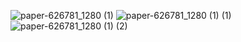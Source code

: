 ![paper-626781_1280 (1)](https://github.com/ahkalama/ahkalama/assets/116187665/b75c8f5d-d3f9-4065-bd0d-d28cd2a82db2)
![paper-626781_1280 (1) (1)](https://github.com/ahkalama/ahkalama/assets/116187665/90bb41fc-d1ac-4b49-990a-5d3ae6823c5e)
![paper-626781_1280 (1) (2)](https://github.com/ahkalama/ahkalama/assets/116187665/0efe355e-2383-4380-a6ce-1e35cf7c624d)

